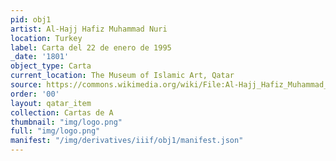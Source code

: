 ```yaml
---
pid: obj1
artist: Al-Hajj Hafiz Muhammad Nuri
location: Turkey
label: Carta del 22 de enero de 1995
_date: '1801'
object_type: Carta
current_location: The Museum of Islamic Art, Qatar
source: https://commons.wikimedia.org/wiki/File:Al-Hajj_Hafiz_Muhammad_Nuri,_Turkey,_1801_-_The_Dala%27il_al-Khayrat_of_al-Juzuli_-_Google_Art_Project.jpg
order: '00'
layout: qatar_item
collection: Cartas de A
thumbnail: "img/logo.png"
full: "img/logo.png"
manifest: "/img/derivatives/iiif/obj1/manifest.json"
---
```


